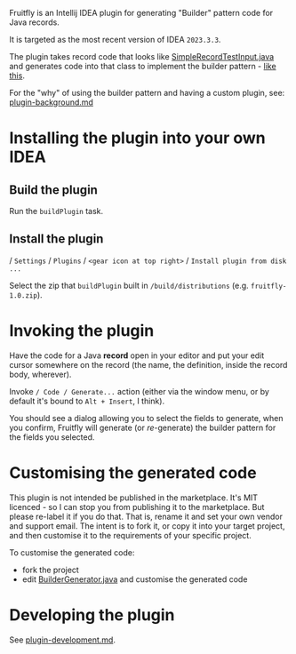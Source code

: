 Fruitfly is an Intellij IDEA plugin for generating "Builder" pattern code for
Java records.

It is targeted as the most recent version of IDEA `2023.3.3`.

The plugin takes record code that looks like
[SimpleRecordTestInput.java](./src/test/java/fruitfly/psi/SimpleRecordTestInput.java)
and generates code into that class to implement the builder pattern -
[like this](./src/test/java/fruitfly/psi/SimpleRecordTestOutput.txt).

For the "why" of using the builder pattern and having a custom plugin,
see: [plugin-background.md](./doc/plugin-background.md)


# Installing the plugin into your own IDEA

## Build the plugin

Run the `buildPlugin` task.

## Install the plugin

/ `Settings` / `Plugins` / `<gear icon at top right>` /
`Install plugin from disk ...`

Select the zip that `buildPlugin` built in
`/build/distributions` (e.g. `fruitfly-1.0.zip`).


# Invoking the plugin

Have the code for a Java **record** open in your editor and put your
edit cursor somewhere on the record (the name, the definition, inside the
record body, wherever).

Invoke `/ Code / Generate...` action (either via the window menu, or by default
it's bound to `Alt + Insert`, I think).

You should see a dialog allowing you to select the fields to generate, when
you confirm, Fruitfly will generate (or _re_-generate) the builder pattern
for the fields you selected.


# Customising the generated code

This plugin is not intended be published in the marketplace.
It's MIT licenced - so I can stop you from publishing it to the marketplace.
But please re-label it if you do that. That is, rename it and set your own
vendor and support email.
The intent is to fork it, or copy it into your target project, and then
customise it to the requirements of your specific project.


To customise the generated code:

* fork the project
* edit [BuilderGenerator.java](src/main/java/fruitfly/psi/BuilderGenerator.java)
  and customise the generated code


# Developing the plugin

See [plugin-development.md](./doc/plugin-development.md).